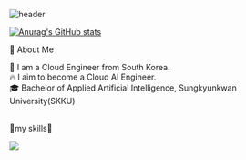 <div>

  <!--Header-->
  ![header](https://capsule-render.vercel.app/api?type=waving&color=gradient&height=300&section=header&text=hello%20world😊😊)
  
</div>

[![Anurag's GitHub stats](https://github-readme-stats.vercel.app/api?username=Jungyh0)](https://github.com/anuraghazra/github-readme-stats)

<div>
  <!--Body-->
  👀 About Me
  
  :raising_hand: I am a Cloud Engineer from South Korea.<br/>
  :fire: I aim to become a Cloud AI Engineer.<br/>
  :mortar_board: Bachelor of Applied Artificial Intelligence, Sungkyunkwan University(SKKU)
  <br/>
  <br/>

📖my skills📖
<!--CSS-->
<img src = "https://img.shields.io/badge/cplusplus-00599C?style=flat-square&logo=cplusplus&logoColor=white"/>
